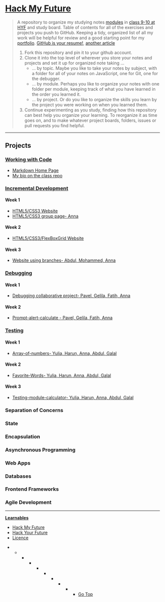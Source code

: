 # [Hack My Future](https://home.hackyourfuture.be/curriculum)

> A repository to organize my studying notes [modules](https://hackyourfuture.be/class-9-10/) in [class 9-10 at HYF](https://github.com/LujiAnna/class-9-10) and study board.
> Table of contents for all of the exercises and projects you push to GitHub. 
> Keeping a tidy, organized list of all my work will be helpful for review and a good starting point for my [portfolio](https://github.com/LujiAnna/LujiAnna.github.io).
> [GitHub is your resume!](https://anti-pattern.com/github-is-your-resume-now), [another article](http://blog.gainlo.co/index.php/2015/11/13/how-to-make-github-as-your-new-resume/)
>
> 1. Fork this repository and pin it to your github account.
> 1. Clone it into the top level of wherever you store your notes and projects and set it up for organized note taking ...
>    - ... by topic. Maybe you like to take your notes by subject, with a folder for all of your notes on JavaScript, one for Git, one for the debugger.
>    - ... by module. Perhaps you like to organize your notes with one folder per module, keeping track of what you have learned in the order you learned it.
>    - ... by project. Or do you like to organize the skills you learn by the project you were working on when you learned them.
> 1. Continue experimenting as you study, finding how this repository can best help you organize your learning. To reorganize it as time goes on, and to make whatever project boards, folders, issues or pull requests you find helpful.

---

## Projects

### [Working with Code](https://home.hackyourfuture.be/curriculum/precourse)

- [Markdown Home Page](https://lujianna.github.io)
- [My bio on the class repo](https://github.com/HackYourFutureBelgium/class-9-10/blob/master/student-bios/LujiAnna.md)

### [Incremental Development](https://github.com/LujiAnna/incremental-development)

#### Week 1

- [HTML5/CSS3 Website](https://lujianna.github.io/acme-web-design/)
- [HTML5/CSS3 group page- Anna](https://lujianna.github.io/codeit/)

#### Week 2

- [HTML5/CSS3/FlexBoxGrid Website](https://lujianna.github.io/app-theme/)

#### Week 3

- [Website using branches- Abdul, Mohammed, Anna](https://aame1.github.io/duck-duck-gone/)

### [Debugging]()

#### Week 1

- [Debugging collaborative project- Pavel, Gelila, Fatih, Anna](https://pavelbidenko2018.github.io/debugging-project-week-1/)

#### Week 2

- [Prompt-alert-calculate - Pavel, Gelila, Fatih, Anna](https://gelilaa.github.io/prompt-alert-calculate/index.html)

### [Testing]()

#### Week 1

- [Array-of-numbers- Yulia, Harun, Anna, Abdul, Galal](https://lujianna.github.io/array-of-numbers/)

#### Week 2

- [Favorite-Words- Yulia, Harun, Anna, Abdul, Galal](https://lujianna.github.io/favorite-words/)

#### Week 3

- [Testing-module-calculator- Yulia, Harun, Anna, Abdul, Galal](https://lujianna.github.io/testing-module-calculator/)

### Separation of Concerns

### State

###  Encapsulation

### Asynchronous Programming

### Web Apps

### Databases

### Frontend Frameworks

### Agile Development
---

 __[Learnables](https://github.com/users/LujiAnna/projects/1)__ 

- [Hack My Future](https://lujianna.github.io/hack-my-future/)
- [Hack Your Future](https://github.com/HackYourFutureBelgium)
- [Licence](LICENSE.md)


* * * * * * * * * * [Go Top](./README.md)